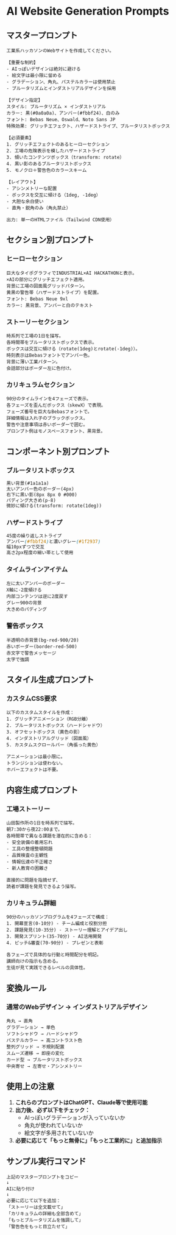 # AI Website Generation Prompts

## マスタープロンプト

```
工業系ハッカソンのWebサイトを作成してください。

【重要な制約】
- AIっぽいデザインは絶対に避ける
- 絵文字は最小限に留める
- グラデーション、角丸、パステルカラーは使用禁止
- ブルータリズムとインダストリアルデザインを採用

【デザイン指定】
スタイル: ブルータリズム × インダストリアル
カラー: 黒(#0a0a0a)、アンバー(#fbbf24)、白のみ
フォント: Bebas Neue、Oswald、Noto Sans JP
特殊効果: グリッチエフェクト、ハザードストライプ、ブルータリストボックス

【必須要素】
1. グリッチエフェクトのあるヒーローセクション
2. 工場の危険表示を模したハザードストライプ
3. 傾いたコンテンツボックス（transform: rotate）
4. 黒い影のあるブルータリストボックス
5. モノクロ＋警告色のカラースキーム

【レイアウト】
- アシンメトリーな配置
- ボックスを交互に傾ける（1deg, -1deg）
- 大胆な余白使い
- 直角・鋭角のみ（角丸禁止）

出力: 単一のHTMLファイル（Tailwind CDN使用）
```

## セクション別プロンプト

### ヒーローセクション
```
巨大なタイポグラフィでINDUSTRIAL×AI HACKATHONと表示。
×AIの部分にグリッチエフェクト適用。
背景に工場の図面風グリッドパターン。
黄黒の警告帯（ハザードストライプ）を配置。
フォント: Bebas Neue 9xl
カラー: 黒背景、アンバーと白のテキスト
```

### ストーリーセクション
```
時系列で工場の1日を描写。
各時間帯をブルータリストボックスで表示。
ボックスは交互に傾ける（rotate(1deg)とrotate(-1deg)）。
時刻表示はBebasフォントでアンバー色。
背景に薄い工業パターン。
会話部分はボーダー左に色付け。
```

### カリキュラムセクション
```
90分のタイムラインを4フェーズで表示。
各フェーズを歪んだボックス（skewX）で表現。
フェーズ番号を巨大なBebasフォントで。
詳細情報は入れ子のブラックボックス。
警告や注意事項は赤いボーダーで囲む。
プロンプト例はモノスペースフォント、黒背景。
```

## コンポーネント別プロンプト

### ブルータリストボックス
```html
黒い背景(#1a1a1a)
太いアンバー色のボーダー(4px)
右下に黒い影(8px 8px 0 #000)
パディング大きめ(p-8)
微妙に傾ける(transform: rotate(1deg))
```

### ハザードストライプ
```css
45度の繰り返しストライプ
アンバー(#fbbf24)と濃いグレー(#1f2937)
幅10pxずつで交互
高さ2px程度の細い帯として使用
```

### タイムラインアイテム
```
左に太いアンバーのボーダー
X軸に-2度傾ける
内部コンテンツは逆に2度戻す
グレー900の背景
大きめのパディング
```

### 警告ボックス
```
半透明の赤背景(bg-red-900/20)
赤いボーダー(border-red-500)
赤文字で警告メッセージ
太字で強調
```

## スタイル生成プロンプト

### カスタムCSS要求
```
以下のカスタムスタイルを作成：
1. グリッチアニメーション（RGB分離）
2. ブルータリストボックス（ハードシャドウ）
3. オフセットボックス（黄色の影）
4. インダストリアルグリッド（図面風）
5. カスタムスクロールバー（角張った黄色）

アニメーションは最小限に。
トランジションは使わない。
ホバーエフェクトは不要。
```

## 内容生成プロンプト

### 工場ストーリー
```
山田製作所の1日を時系列で描写。
朝7:30から夜22:00まで。
各時間帯で異なる課題を潜在的に含める：
- 安全装備の着用忘れ
- 工具の整理整頓問題
- 品質検査の主観性
- 情報伝達の不正確さ
- 新人教育の困難さ

直接的に問題を指摘せず、
読者が課題を発見できるよう描写。
```

### カリキュラム詳細
```
90分のハッカソンプログラムを4フェーズで構成：
1. 開幕宣言(0-10分) - チーム編成と役割分担
2. 課題発見(10-35分) - ストーリー理解とアイデア出し
3. 開発スプリント(35-70分) - AI活用開発
4. ピッチ&審査(70-90分) - プレゼンと表彰

各フェーズで具体的な行動と時間配分を明記。
講師向けの指示も含める。
生徒が見て実践できるレベルの具体性。
```

## 変換ルール

### 通常のWebデザイン → インダストリアルデザイン
```
角丸 → 直角
グラデーション → 単色
ソフトシャドウ → ハードシャドウ  
パステルカラー → 高コントラスト色
整列グリッド → 不規則配置
スムーズ遷移 → 即座の変化
カード型 → ブルータリストボックス
中央寄せ → 左寄せ・アシンメトリー
```

## 使用上の注意

1. **これらのプロンプトはChatGPT、Claude等で使用可能**
2. **出力後、必ず以下をチェック：**
   - AIっぽいグラデーションが入っていないか
   - 角丸が使われていないか
   - 絵文字が多用されていないか
3. **必要に応じて「もっと無骨に」「もっと工業的に」と追加指示**

## サンプル実行コマンド

```
上記のマスタープロンプトをコピー
↓
AIに貼り付け
↓
必要に応じて以下を追加：
「ストーリーは全文載せて」
「カリキュラムの詳細も全部含めて」
「もっとブルータリズムを強調して」
「警告色をもっと目立たせて」
```